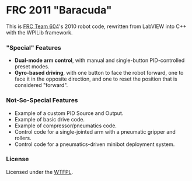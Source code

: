 FRC 2011 "Baracuda"
===================

This is [FRC Team 604](http://604robotics.com/)'s 2010 robot code, rewritten from LabVIEW into C++ with the WPILib framework.

### "Special" Features

 - **Dual-mode arm control**, with manual and single-button PID-controlled preset modes.
 - **Gyro-based driving**, with one button to face the robot forward, one to face it in the opposite direction, and one to reset the position that is considered "forward".

### Not-So-Special Features
 - Example of a custom PID Source and Output.
 - Example of basic drive code.
 - Example of compressor/pneumatics code.
 - Control code for a single-jointed arm with a pneumatic gripper and rollers.
 - Control code for a pneumatics-driven minibot deployment system.

### License

Licensed under the [WTFPL](https://en.wikipedia.org/wiki/WTFPL).
